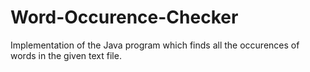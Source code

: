 # Word-Occurence-Checker
Implementation of the Java program which finds all the occurences of words in the given text file.
